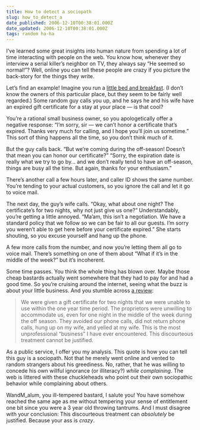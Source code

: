 ```yaml
---
title: How to detect a sociopath
slug: how_to_detect_a
date_published: 2006-12-10T00:38:01.000Z
date_updated: 2006-12-10T00:38:01.000Z
tags: random ha-ha
---
```


I’ve learned some great insights into human nature from spending a lot of time interacting with people on the web. You know how, whenever they interview a serial killer’s neighbor on TV, they always say “He seemed so normal!”? Well, online you can tell these people are crazy if you picture the back-story for the things they write.

Let’s find an example! Imagine you run a [little bed and breakfast](http://www.legacyofwilliamsburgbb.com/). (I don’t know the owners of this particular place, but they seem to be fairly well regarded.) Some random guy calls you up, and he says he and his wife have an expired gift certificate for a stay at your place — is that cool?

You’re a rational small business owner, so you apologetically offer a negative response: “I’m sorry, sir — we can’t honor a certificate that’s expired. Thanks very much for calling, and I hope you’ll join us sometime.” This sort of thing happens all the time, so you don’t think much of it.

But the guy calls back. “But we’re coming during the off-season! Doesn’t that mean you can honor our certificate?” “Sorry, the expiration date is really what we try to go by… and we don’t really tend to have an off-season, things are busy all the time. But again, thanks for your enthusiasm.”

There’s another call a few hours later, and caller ID shows the same number. You’re tending to your actual customers, so you ignore the call and let it go to voice mail.

The next day, the guy’s wife calls. “Okay, what about one night? The certificate’s for two nights, why not just give us one?” Understandably, you’re getting a little annoyed. “Ma’am, this isn’t a negotiation. We have a standard policy that we follow so we can be fair to all our guests. I’m sorry you weren’t able to get here before your certificate expired.” She starts shouting, so you excuse yourself and hang up the phone.

A few more calls from the number, and now you’re letting them all go to voice mail. There’s something on one of them about “What if it’s in the middle of the week?” but it’s incoherent.

Some time passes. You think the whole thing has blown over. Maybe those cheap bastards actually went somewhere that they had to pay for and had a good time. So you’re cruising around the internet, seeing what the buzz is about your little business. And you stumble across [a review](http://www.travelpost.com/hotels/Legacy_of_Williamsburg/h62362):

> We were given a gift certificate for two nights that we were unable to use within the one year time period. The proprietors were unwilling to accommodate us, even for one night in the middle of the week during the off season. They avoided our phone calls, did not return phone calls, hung up on my wife, and yelled at my wife. This is the most unprofessional “business” I have ever encountered. This discourteous treatment cannot be justified.

As a public service, I offer you my analysis. This quote is how you can tell this guy is a sociopath. Not that he merely went online and vented to random strangers about his greediness. No, rather, that he was willing to concede his own willful ignorance (or illiteracy?) *while complaining*. The web is littered with these chuckleheads who point out their own sociopathic behavior while complaining about others.

WandM_alum, you ill-tempered bastard, I salute you! You have somehow reached the same age as me without tempering your sense of entitlement one bit since you were a 3 year old throwing tantrums. And I must disagree with your conclusion: This discourteous treatment can *absolutely* be justified. Because your ass is *crazy*.
